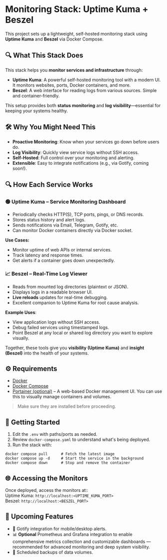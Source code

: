 # Monitoring Stack: Uptime Kuma + Beszel

This project sets up a lightweight, self-hosted monitoring stack using **Uptime Kuma** and **Beszel** via Docker Compose.

## 🔍 What This Stack Does
This stack helps you **monitor services and infrastructure** through:

- **Uptime Kuma**: A powerful self-hosted monitoring tool with a modern UI. It monitors websites, ports, Docker containers, and more.
- **Beszel**: A web interface for reading logs from various sources. Simple and container-friendly.

This setup provides both **status monitoring** and **log visibility**—essential for keeping your systems healthy.

## 🛠️ Why You Might Need This
- **Proactive Monitoring**: Know when your services go down before users do.
- **Log Visibility**: Quickly view service logs without SSH access.
- **Self-Hosted**: Full control over your monitoring and alerting.
- **Extensible**: Easy to integrate notifications (e.g., via Gotify, coming soon!).

## 🔍 How Each Service Works

### 🟢 Uptime Kuma – Service Monitoring Dashboard
- Periodically checks HTTP(S), TCP ports, pings, or DNS records.
- Stores status history and alert logs.
- Sends notifications via Email, Telegram, Gotify, etc.
- Can monitor Docker containers directly via Docker socket.

**Use Cases:**
- Monitor uptime of web APIs or internal services.
- Track latency and response times.
- Get alerts if a container goes down unexpectedly.

### 📈 Beszel – Real-Time Log Viewer
- Reads from mounted log directories (plaintext or JSON).
- Displays logs in a readable browser UI.
- **Live reloads** updates for real-time debugging.
- Excellent companion to Uptime Kuma for root cause analysis.

**Example Uses**:
- View application logs without SSH access.
- Debug failed services using timestamped logs.
- Point Beszel at any local or shared log directory you want to explore visually.

Together, these tools give you **visibility (Uptime Kuma)** and **insight (Beszel)** into the health of your systems.

## ⚙️ Requirements
- [Docker](https://docs.docker.com/get-docker/)
- [Docker Compose](https://docs.docker.com/compose/)<br>
- [Portainer (optional)](https://www.portainer.io/) – A web-based Docker management UI. You can use this to visually manage containers and volumes.
> Make sure they are installed before proceeding.

## 🚀 Getting Started
1. Edit the `.env` with paths/ports as needed.
2. Review `docker-compose.yaml` to understand what's being deployed.
3. Run the stack with:
```
docker compose pull      # Fetch the latest image
docker compose up -d     # Start the service in the background
docker compose down      # Stop and remove the container
```
## 🌐 Accessing the Monitors
Once deployed, access the monitors at::<br>
Uptime Kuma: `http://localhost:<UPTIME_KUMA_PORT>`<br>
Beszel: `http://localhost:<BESZEL_PORT>`

## 📣 Upcoming Features
- 🔔 Gotify integration for mobile/desktop alerts.
- 📊 **Optional** Prometheus and Grafana integration to enable comprehensive metrics collection and customizable dashboards — recommended for advanced monitoring and deep system visibility.
- 🔄 Scheduled backups of data volumes.
